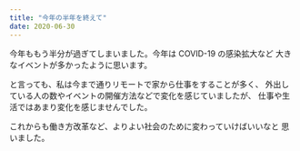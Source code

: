 ```yaml
---
title: "今年の半年を終えて"
date: 2020-06-30
---
```


今年ももう半分が過ぎてしまいました。今年は COVID-19 の感染拡大など
大きなイベントが多かったように思います。

と言っても、私は今まで通りリモートで家から仕事をすることが多く、
外出している人の数やイベントの開催方法などで変化を感じていましたが、
仕事や生活ではあまり変化を感じませんでした。

これからも働き方改革など、よりよい社会のために変わっていけばいいなと
思いました。

